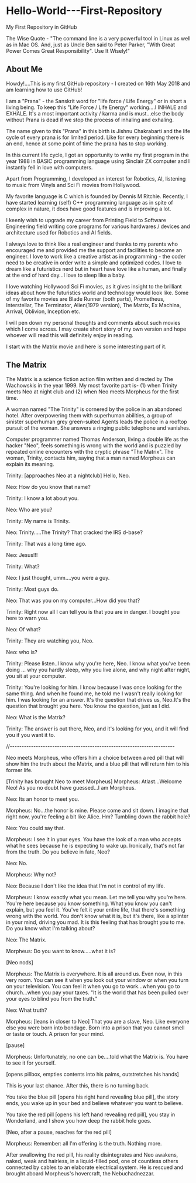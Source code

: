 # Hello-World---First-Repository
My First Repository in GitHub

The Wise Quote - "The command line is a very powerful tool in Linux as well as in Mac OS.
And, just as Uncle Ben said to Peter Parker, "With Great Power Comes Great
Responsibility". Use It Wisely!"

About Me
--------

Howdy!....This is my first GitHub repository - I created on 16th May 2018 and
am learning how to use GitHub!

I am a "Prana" - the Sanskrit word for "life force / Life Energy" or in short a living being.
To keep this "Life Force / Life Energy" working....I INHALE and EXHALE.
It's a most important activity / karma and is must...else the body without Prana
is dead if we stop the process of inhaling and exhaling.

The name given to this "Prana" in this birth is Jishnu Chakrabarti and the life
cycle of every prana is for limited period. Like for every beginning there is an end,
hence at some point of time the prana has to stop working.

In this current life cycle, I got an opportunity to write my first program in
the year 1988 in BASIC programming language using Sinclair ZX computer and I instantly
fell in love with computers.

Apart from Programming, I developed an interest for Robotics, AI, listening to music
from Vinyls and Sci Fi movies from Hollywood.

My favorite language is C which is founded by Dennis M Ritchie. Recently,
I have started learning (self) C++ programming language as in spite of complex in
nature, it does have good features and is improving a lot.  

I keenly wish to upgrade my career from Printing Field to Software Engineering field
writing core programs for various hardwares / devices and architecture used for
Robotics and AI fields.

I always love to think like a real engineer and thanks to my parents who encouraged me
and provided me the support and facilities to become an engineer. I love to work
like a creative artist as in programming - the coder need to be creative in order
write a simple and optimized codes. I love to dream like a futuristics nerd but
in heart have love like a human, and finally at the end of hard day...I love to
sleep like a baby.

I love watching Hollywood Sci Fi movies, as it gives insight to the brilliant ideas
about how the futuristics world and technology would look like. Some of my favorite
movies are Blade Runner (both parts), Prometheus, Interstellar, The Terminator,
Alien(1979 version), The Matrix, Ex Machina, Arrival, Oblivion, Inception  etc.

I will pen down my personal thoughts and comments about such movies which I come across.
I may create short story of my own version and hope whoever will read this will
definitely enjoy in reading.

I start with the Matrix movie and here is some interesting part of it.

The Matrix
----------
The Matrix is a science fiction action film written and directed by The Wachowskis
in the year 1999. My most favorite part is- (1) when Trinity meets Neo at night club
and (2) when Neo meets Morpheus for the first time.

A woman named "The Trinity" is cornered by the police in an abandoned hotel. After
overpowering them with superhuman abilities, a group of sinister superhuman grey
green-suited Agents leads the police in a rooftop pursuit of the woman. She answers
a ringing public telephone and vanishes.

Computer programmer named Thomas Anderson, living a double life as the hacker "Neo",
feels something is wrong with the world and is puzzled by repeated online encounters
with the cryptic phrase "The Matrix". The woman, Trinity, contacts him, saying that
a man named Morpheus can explain its meaning.

Trinity: [approaches Neo at a nightclub] Hello, Neo.

Neo: How do you know that name?

Trinity: I know a lot about you.

Neo: Who are you?

Trinity: My name is Trinity.

Neo: Trinity.....The Trinity? That cracked the IRS d-base?

Trinity: That was a long time ago.

Neo: Jesus!!!

Trinity: What?

Neo: I just thought, umm....you were a guy.

Trinity: Most guys do.

Neo: That was you on my computer...How did you that?

Trinity: Right now all I can tell you is that you are in danger. I bought you here to warn you.

Neo: Of what?

Trinity: They are watching you, Neo.

Neo: who is?

Trinity: Please listen..I know why you're here, Neo. I know what you've been doing …
why you hardly sleep, why you live alone, and why night after night, you sit at your computer.

Trinity: You're looking for him. I know because I was once looking for the same thing.
And when he found me, he told me I wasn't really looking for him. I was looking for
an answer. It's the question that drives us, Neo.It's the question that brought you here.
You know the question, just as I did.

Neo: What is the Matrix?

Trinity: The answer is out there, Neo, and it's looking for you, and it will find
you if you want it to.

//----------------------------------------------------------------------

Neo meets Morpheus, who offers him a choice between a red pill that will show
him the truth about the Matrix, and a blue pill that will return him to his former life.

[Trinity has brought Neo to meet Morpheus]
Morpheus: Atlast...Welcome Neo! As you no doubt have guessed...I am Morpheus.

Neo: Its an honor to meet you.

Morpheus: No...the honor is mine. Please come and sit down. I imagine that right
now, you're feeling a bit like Alice. Hm? Tumbling down the rabbit hole?

Neo: You could say that.

Morpheus: I see it in your eyes. You have the look of a man who accepts what he
sees because he is expecting to wake up. Ironically, that's not far from the
truth. Do you believe in fate, Neo?

Neo: No.

Morpheus: Why not?

Neo: Because I don't like the idea that I'm not in control of my life.

Morpheus: I know exactly what you mean. Let me tell you why you're here. You're
here because you know something. What you know you can't explain, but you feel it.
You've felt it your entire life, that there's something wrong with the world. You
don't know what it is, but it's there, like a splinter in your mind, driving you mad.
It is this feeling that has brought you to me. Do you know what I'm talking about?

Neo: The Matrix.

Morpheus: Do you want to know.....what it is?

[Neo nods]

Morpheus: The Matrix is everywhere. It is all around us. Even now, in this very room.
You can see it when you look out your window or when you turn on your television.
You can feel it when you go to work…when you go to church…when you pay your taxes.
"It is the world that has been pulled over your eyes to blind you from the truth."

Neo: What truth?

Morpheus: [leans in closer to Neo] That you are a slave, Neo. Like everyone else
you were born into bondage. Born into a prison that you cannot smell or taste or
touch. A prison for your mind.

[pause]

Morpheus: Unfortunately, no one can be....told what the Matrix is. You have to see it
for yourself.

[opens pillbox, empties contents into his palms, outstretches his hands]

This is your last chance. After this, there is no turning back.

You take the blue pill [opens his right hand revealing blue pill], the story ends,
you wake up in your bed and believe whatever you want to believe.

You take the red pill [opens his left hand revealing red pill], you stay in Wonderland,
and I show you how deep the rabbit hole goes.

[Neo, after a pause, reaches for the red pill]

Morpheus: Remember: all I'm offering is the truth. Nothing more.

After swallowing the red pill, his reality disintegrates and Neo awakens, naked,
weak and hairless, in a liquid-filled pod, one of countless others connected by cables
to an elaborate electrical system. He is rescued and brought aboard Morpheus's
hovercraft, the Nebuchadnezzar.
